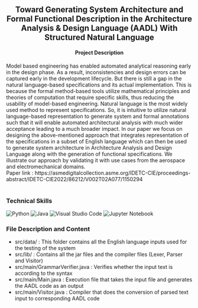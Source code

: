<h2 align='center'><b> Toward Generating System Architecture and Formal Functional Description in the Architecture Analysis & Design Language (AADL) With Structured Natural Language </b></h2>

<h4 align='center'> Project Description </h4> 
Model based engineering has enabled automated analytical reasoning early in the design phase. As a result, inconsistencies and design errors can be captured early in the development lifecycle. But there is still a gap in the natural language-based specifications and its actual implementation. This is because the formal method-based tools utilize mathematical principles and theories of computation that require specific skills, thus reducing the usability of model-based engineering. Natural language is the most widely used method to represent specifications. So, it is intuitive to utilize natural language-based representation to generate system and formal annotations such that it will enable automated architectural analysis with much wider acceptance leading to a much broader impact. In our paper we focus on designing the above-mentioned approach that integrates representation of the specifications in a subset of English language which can then be used to generate system architecture in Architecture Analysis and Design Language along with the generation of functional specifications. We illustrate our approach by validating it with use cases from the aerospace and electromechanical domains. <br>
Paper link : https://asmedigitalcollection.asme.org/IDETC-CIE/proceedings-abstract/IDETC-CIE2022/86212/V002T02A077/1150294
<br><br>

### Technical Skills 
![Python](https://img.shields.io/badge/python-3670A0?style=for-the-badge&logo=python&logoColor=ffdd54)
![Java](https://img.shields.io/badge/java-%23ED8B00.svg?style=for-the-badge&logo=java&logoColor=white)
![Visual Studio Code](https://img.shields.io/badge/Visual%20Studio%20Code-0078d7.svg?style=for-the-badge&logo=visual-studio-code&logoColor=white)
![Jupyter Notebook](https://img.shields.io/badge/jupyter-%23FA0F00.svg?style=for-the-badge&logo=jupyter&logoColor=white)

### File Description and Content 
* src/data/ : This folder contains all the English language inputs used for the testing of the system
* src/lib/ : Contains all the jar files and the compiler files (Lexer, Parser and Visitor)
* src/main/GrammarVerifier.java : Verifies whether the input text is according to the syntax
* src/main/Main.java : Execution file that takes the input file and generates the AADL code as an output
* src/main/Visitor.java : Compiler that does the conversion of parsed text input to corresponding AADL code 
